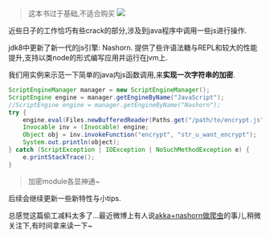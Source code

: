 >这本书过于基础,不适合购买
>![](https://o4dyfn0ef.qnssl.com/image/tiger.jpeg?imageView2/2/h/200) 

近些日子的工作恰巧有些crack的部分,涉及到java程序中调用一些js进行操作. 

jdk8中更新了新一代的js引擎: Nashorn. 提供了些许语法糖与REPL和较大的性能提升,支持以类node的形式编写应用并运行在jvm上. 

我们用实例来示范一下简单的java内js函数调用,来**实现一次字符串的加密**. 

```java
ScriptEngineManager manager = new ScriptEngineManager();
ScriptEngine engine = manager.getEngineByName("JavaScript");
//ScriptEngine engine = manager.getEngineByName("Nashorn");
try { 
    engine.eval(Files.newBufferedReader(Paths.get("/path/to/encrypt.js"), StandardCharsets.UTF_8));
    Invocable inv = (Invocable) engine;
    Object obj = inv.invokeFunction("encrypt", "str_u_want_encrypt");
    System.out.println(object);
} catch (ScriptException | IOException | NoSuchMethodException e) {
    e.printStackTrace();
}
``` 

>加密module各显神通~ 


后续会继续更新一些新特性与小tips.  

总感觉这篇偷工减料太多了...最近微博上有人说[akka+nashorn做爬虫](https://github.com/eigengo/activator-akka-nashorn)的事儿,稍微关注下,有时间拿来读一下~  


